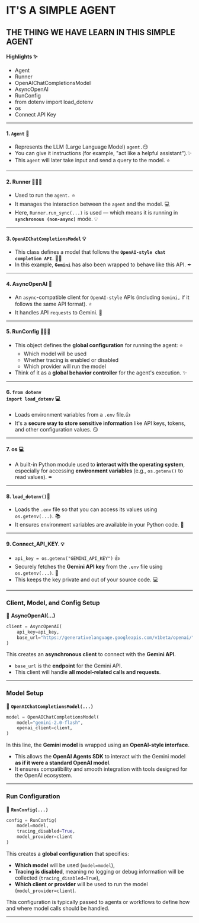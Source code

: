 # IT'S A SIMPLE AGENT

## THE THING WE HAVE LEARN IN THIS SIMPLE AGENT

#### Highlights ✨

- Agent
- Runner
- OpenAIChatCompletionsModel
- AsyncOpenAI
- RunConfig
- from dotenv import load_dotenv
- os
- Connect API Key

---
#### 1. <code>Agent</code> 🤖

- Represents the LLM (Large Language Model) <code>agent.</code>😏
- You can give it instructions (for example, "act like a helpful assistant").✨
- This <code>agent</code> will later take input and send a query to the model. ⭐

---
#### 2. Runner 🏃🏻‍♂️

- Used to run the <code>agent.</code> ⭐
- It manages the interaction between the <code>agent</code> and the model. 💻
- Here, <code>Runner.run_sync(...)</code> is used — which means it is running in <code>**synchronous (non-async)**</code> mode. 💡

---
#### 3. <code>OpenAIChatCompletionsModel</code> 💡

- This class defines a model that follows the <code>**OpenAI-style chat completion API**</code>. ✍🏻
- In this example, <code>**Gemini**</code> has also been wrapped to behave like this API. ✒

---
#### 4. AsyncOpenAI 🤖

- An <code>async</code>-compatible client for <code>OpenAI-style</code> APIs (including <code>Gemini,</code> if it follows the same API format). ⭐
- It handles API <code>requests</code> to Gemini. 💎

---
#### 5. RunConfig 🏃🏻‍♂️

- This object defines the **global configuration** for running the agent: ⭐
    - Which model will be used
    - Whether tracing is enabled or disabled
    - Which provider will run the model
- Think of it as a **global behavior controller** for the agent's execution. ✨

---
#### 6. <code>from dotenv import load_dotenv</code> 💻

- Loads environment variables from a `.env` file.👍
- It's a **secure way to store sensitive information** like API keys, tokens, and other configuration values. 😏

---
#### 7. os 💻

- A built-in Python module used to **interact with the operating system**, especially for accessing **environment variables** (e.g., `os.getenv()` to read values). ✒

---
#### 8. `load_dotenv()`🔐

- Loads the `.env` file so that you can access its values using `os.getenv(...)`. 📚
- It ensures environment variables are available in your Python code. 🎯

---
#### 9. Connect_API_KEY. 💡

- `api_key = os.getenv("GEMINI_API_KEY")` 👍
- Securely fetches the **Gemini API key** from the `.env` file using `os.getenv(...)`. 🔐
- This keeps the key private and out of your source code. 💻

-----
### **Client, Model, and Config Setup**

🔹 **AsyncOpenAI(...)**

```python
client = AsyncOpenAI(
    api_key=api_key,
    base_url="https://generativelanguage.googleapis.com/v1beta/openai/"
)
```
This creates an **asynchronous client** to connect with the **Gemini API**.

* `base_url` is the **endpoint** for the Gemini API.
* This client will handle **all model-related calls and requests**.

---

### **Model Setup**

🔹 **`OpenAIChatCompletionsModel(...)`**

```python
model = OpenAIChatCompletionsModel(
    model="gemini-2.0-flash",
    openai_client=client,
)
```
In this line, the **Gemini model** is wrapped using an **OpenAI-style interface**.

* This allows the **OpenAI Agents SDK** to interact with the Gemini model **as if it were a standard OpenAI model**.
* It ensures compatibility and smooth integration with tools designed for the OpenAI ecosystem.
---
### **Run Configuration**

🔹 **`RunConfig(...)`**

```python
config = RunConfig(
    model=model,
    tracing_disabled=True,
    model_provider=client
)
```

This creates a **global configuration** that specifies:

* **Which model** will be used (`model=model`),
* **Tracing is disabled**, meaning no logging or debug information will be collected (`tracing_disabled=True`),
* **Which client or provider** will be used to run the model (`model_provider=client`).

This configuration is typically passed to agents or workflows to define how and where model calls should be handled.

---

